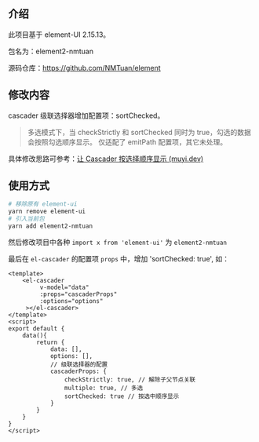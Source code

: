 ## 介绍

此项目基于 element-UI 2.15.13。

包名为：element2-nmtuan

源码仓库：https://github.com/NMTuan/element

## 修改内容

cascader 级联选择器增加配置项：sortChecked。

> 多选模式下，当 checkStrictly 和 sortChecked 同时为 true，勾选的数据会按照勾选顺序显示。 仅适配了 emitPath 配置项，其它未处理。

具体修改思路可参考：[让 Cascader 按选择顺序显示 (muyi.dev)](https://www.muyi.dev/posts/20230603)

## 使用方式

```bash
# 移除原有 element-ui
yarn remove element-ui
# 引入当前包
yarn add element2-nmtuan
```

然后修改项目中各种 `import x from 'element-ui'` 为 `element2-nmtuan`

最后在 `el-cascader` 的配置项 `props` 中，增加 'sortChecked: true', 如：

```vue
<template>
	<el-cascader 
         v-model="data" 
         :props="cascaderProps"
         :options="options"
     ></el-cascader>
</template>
<script>
export default {
    data(){
        return {
            data: [],
            options: [],
            // 级联选择器的配置
            cascaderProps: {
                checkStrictly: true, // 解除子父节点关联
                multiple: true, // 多选
                sortChecked: true // 按选中顺序显示
            }          
        }
    }
}
</script>
```

